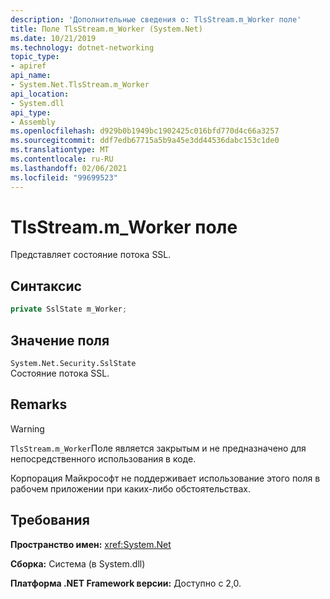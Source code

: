 ```yaml
---
description: 'Дополнительные сведения о: TlsStream.m_Worker поле'
title: Поле TlsStream.m_Worker (System.Net)
ms.date: 10/21/2019
ms.technology: dotnet-networking
topic_type:
- apiref
api_name:
- System.Net.TlsStream.m_Worker
api_location:
- System.dll
api_type:
- Assembly
ms.openlocfilehash: d929b0b1949bc1902425c016bfd770d4c66a3257
ms.sourcegitcommit: ddf7edb67715a5b9a45e3dd44536dabc153c1de0
ms.translationtype: MT
ms.contentlocale: ru-RU
ms.lasthandoff: 02/06/2021
ms.locfileid: "99699523"
---
```

# <a name="tlsstreamm_worker-field"></a>TlsStream.m_Worker поле

Представляет состояние потока SSL.

## <a name="syntax"></a>Синтаксис

```csharp
private SslState m_Worker;
```

## <a name="field-value"></a>Значение поля

`System.Net.Security.SslState`  
Состояние потока SSL.

## <a name="remarks"></a>Remarks

> [!WARNING]
> `TlsStream.m_Worker`Поле является закрытым и не предназначено для непосредственного использования в коде.
>
> Корпорация Майкрософт не поддерживает использование этого поля в рабочем приложении при каких-либо обстоятельствах.

## <a name="requirements"></a>Требования

**Пространство имен:** <xref:System.Net>

**Сборка:** Система (в System.dll)

**Платформа .NET Framework версии:** Доступно с 2,0.
